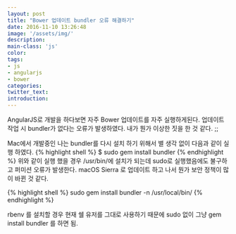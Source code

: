 ```yaml
---
layout: post
title: "Bower 업데이트 bundler 오류 해결하기"
date: 2016-11-10 13:26:48
image: '/assets/img/'
description:
main-class: 'js'
color:
tags:
- js
- angularjs
- bower
categories:
twitter_text:
introduction:
---
```


AngularJS로 개발을 하다보면 자주 Bower 업데이트를 자주 실행하게된다.
업데이트 작업 시 bundler가 없다는 오류가 발생하였다. 내가 뭔가 이상한 짓을 한 것 같다. ;;

Mac에서 개발중인 나는 bundler를 다시 설치 하기 위해서 별 생각 없이 다음과 같이 실행 하였다.
{% highlight shell %}
$ sudo gem install bundler
{% endhighlight %}
위와 같이 실행 했을 경우 /usr/bin/에 설치가 되는데 sudo로 실행했음에도 불구하고 퍼미션 오류가 발생한다. macOS Sierra 로 업데이트 하고 나서 뭔가 보안 정책이 많이 바뀐 것 같다.


{% highlight shell %}
sudo gem install bundler -n /usr/local/bin/
{% endhighlight %}
 
rbenv 를 설치할 경우 현재 쉘 유저를 그대로 사용하기 때문에 sudo 없이 그냥
gem install bundler 를 하면 됨.
